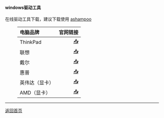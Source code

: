#### windows驱动工具
<html>
<head>
<meta charset='UTF-8'><meta name='viewport' content='width=device-width initial-scale=1'>
</head>
<p>在线驱动工具下载，建议下载使用 <a href='https://www.ashampoo.com/zh-cn/dld/0095/driver-updater'>ashampoo</a></p>
<figure><table>
<thead>
<tr><th style='text-align:left;' >电脑品牌</th><th style='text-align:right;' >官网链接</th></tr></thead>
<tbody><tr><td style='text-align:left;' >ThinkPad</td><td style='text-align:right;' ><a href='https://think.lenovo.com.cn/support/driver/mainpage.aspx#ThinkPad?from=newthink'>📥</a></td></tr><tr><td style='text-align:left;' >联想</td><td style='text-align:right;' ><a href='https://newsupport.lenovo.com.cn/driveDownloads_index.html?v=f329f3f8565a725702cb32d0e83d970d'>📥</a></td></tr><tr><td style='text-align:left;' >戴尔</td><td style='text-align:right;' ><a href='https://www.dell.com/support/home/zh-cn?app=drivers'>📥</a></td></tr><tr><td style='text-align:left;' >惠普</td><td style='text-align:right;' ><a href='https://support.hp.com/cn-zh/drivers'>📥</a></td></tr><tr><td style='text-align:left;' >英伟达（显卡）</td><td style='text-align:right;' ><a href='https://www.nvidia.cn/Download/index.aspx?lang=cn'>📥</a></td></tr><tr><td style='text-align:left;' >AMD（显卡）</td><td style='text-align:right;' ><a href='https://www.amd.com/zh-hans/support'>📥</a></td></tr></tbody>
</table></figure>
<hr />
<p><u><a href='https://qoorange.com'>返回首页</a></u></p>
<p>&nbsp;</p>
</html>
